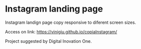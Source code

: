 # Instagram landing page 

Instagram landign page copy responsive to diferent screen sizes.

Access on link: https://vinigiu.github.io/copiaInstagram/

Project suggested by Digital Inovation One.
